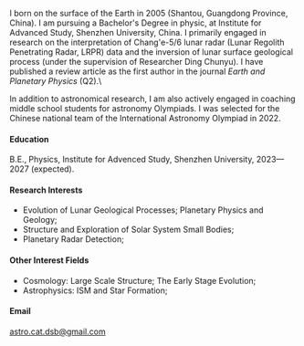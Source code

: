 I born on the surface of the Earth in 2005 (Shantou, Guangdong Province, China). I am pursuing a Bachelor's Degree in physic, at Institute for Advanced Study, Shenzhen University, China. I primarily engaged in research on the interpretation of Chang'e-5/6 lunar radar (Lunar Regolith Penetrating Radar, LRPR) data and the inversion of lunar surface geological process (under the supervision of Researcher Ding Chunyu). I have published a review article as the first author in the journal _Earth and Planetary Physics_ (Q2).\

In addition to astronomical research, I am also actively engaged in coaching middle school students for astronomy Olympiads. I was selected for the Chinese national team of the International Astronomy Olympiad in 2022.

#### Education
B.E., Physics, Institute for Advenced Study, Shenzhen University, 2023—2027 (expected).

#### Research Interests
- Evolution of Lunar Geological Processes; Planetary Physics and Geology;
- Structure and Exploration of Solar System Small Bodies;
- Planetary Radar Detection;

#### Other Interest Fields
- Cosmology: Large Scale Structure; The Early Stage Evolution;
- Astrophysics: ISM and Star Formation;

#### Email
astro.cat.dsb@gmail.com
